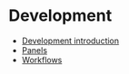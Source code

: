 # Development

- [Development introduction](dev-intro.md)
- [Panels](panels.md)
- [Workflows](workflows.md)